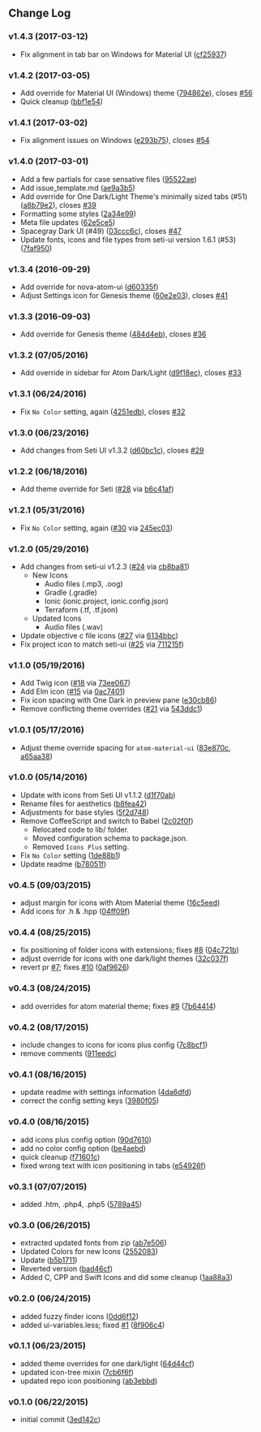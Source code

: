 ## Change Log

### v1.4.3 (2017-03-12)

- Fix alignment in tab bar on Windows for Material UI ([cf25937](https://github.com/wyze/atom-seti-icons/commit/cf25937))

### v1.4.2 (2017-03-05)

- Add override for Material UI (Windows) theme ([794862e](https://github.com/wyze/atom-seti-icons/commit/794862e)), closes [#56](https://github.com/wyze/atom-seti-icons/issues/56)
- Quick cleanup ([bbf1e54](https://github.com/wyze/atom-seti-icons/commit/bbf1e54))

### v1.4.1 (2017-03-02)

- Fix alignment issues on Windows ([e293b75](https://github.com/wyze/atom-seti-icons/commit/e293b75)), closes [#54](https://github.com/wyze/atom-seti-icons/issues/54)

### v1.4.0 (2017-03-01)

- Add a few partials for case sensative files ([95522ae](https://github.com/wyze/atom-seti-icons/commit/95522ae))
- Add issue_template.md ([ae9a3b5](https://github.com/wyze/atom-seti-icons/commit/ae9a3b5))
- Add override for One Dark/Light Theme's minimally sized tabs (#51) ([a8b79e2](https://github.com/wyze/atom-seti-icons/commit/a8b79e2)), closes [#39](https://github.com/wyze/atom-seti-icons/issues/39)
- Formatting some styles ([2a34e99](https://github.com/wyze/atom-seti-icons/commit/2a34e99))
- Meta file updates ([62e5ce5](https://github.com/wyze/atom-seti-icons/commit/62e5ce5))
- Spacegray Dark UI (#49) ([03ccc6c](https://github.com/wyze/atom-seti-icons/commit/03ccc6c)), closes [#47](https://github.com/wyze/atom-seti-icons/issues/47)
- Update fonts, icons and file types from seti-ui version 1.6.1 (#53) ([7faf950](https://github.com/wyze/atom-seti-icons/commit/7faf950))

### v1.3.4 (2016-09-29)

- Add override for nova-atom-ui ([d60335f](https://github.com/wyze/atom-seti-icons/commit/d60335f))
- Adjust Settings icon for Genesis theme ([60e2e03](https://github.com/wyze/atom-seti-icons/commit/60e2e03)), closes [#41](https://github.com/wyze/atom-seti-icons/issues/41)

### v1.3.3 (2016-09-03)
- Add override for Genesis theme ([484d4eb](https://github.com/wyze/atom-seti-icons/commit/484d4eb)), closes [#36](https://github.com/wyze/atom-seti-icons/issues/36)

### v1.3.2 (07/05/2016)
- Add override in sidebar for Atom Dark/Light ([d9f18ec](https://github.com/wyze/atom-seti-icons/commit/d9f18ec)), closes [#33](https://github.com/wyze/atom-seti-icons/issues/33)

### v1.3.1 (06/24/2016)
- Fix `No Color` setting, again ([4251edb](https://github.com/wyze/atom-seti-icons/commit/4251edb)), closes [#32](https://github.com/wyze/atom-seti-icons/issues/32)

### v1.3.0 (06/23/2016)
- Add changes from Seti UI v1.3.2 ([d60bc1c](https://github.com/wyze/atom-seti-icons/commit/d60bc1c)), closes [#29](https://github.com/wyze/atom-seti-icons/issues/29)

### v1.2.2 (06/18/2016)
- Add theme override for Seti ([#28](https://github.com/wyze/atom-seti-icons/issues/28) via [b6c41af](https://github.com/wyze/atom-seti-icons/commit/b6c41af9bed2590227f0828daa394a203c0c52ca))

### v1.2.1 (05/31/2016)
- Fix `No Color` setting, again ([#30](https://github.com/wyze/atom-seti-icons/issues/30) via [245ec03](https://github.com/wyze/atom-seti-icons/commit/245ec03d239738cd5ce9a22308576a7113fc7d57))

### v1.2.0 (05/29/2016)
- Add changes from seti-ui v1.2.3 ([#24](https://github.com/wyze/atom-seti-icons/issues/24) via [cb8ba81](https://github.com/wyze/atom-seti-icons/commit/cb8ba819ecd9c4b9cf458e0576b0259453f5468a))
  - New Icons
    - Audio files (.mp3, .oog)
    - Gradle (.gradle)
    - Ionic (ionic.project, ionic.config.json)
    - Terraform (.tf, .tf.json)
  - Updated Icons
    - Audio files (.wav)
- Update objective c file icons ([#27](https://github.com/wyze/atom-seti-icons/pull/27) via [6134bbc](https://github.com/wyze/atom-seti-icons/commit/6134bbc2edfbeba68aece38dc8e122b9da82ef70))
- Fix project icon to match seti-ui ([#25](https://github.com/wyze/atom-seti-icons/issues/25) via [711215f](https://github.com/wyze/atom-seti-icons/commit/711215fdf3ca5c570c36c992448230cfe908eefa))

### v1.1.0 (05/19/2016)
- Add Twig icon ([#18](https://github.com/wyze/atom-seti-icons/issues/18) via [73ee067](https://github.com/wyze/atom-seti-icons/commit/73ee0679421a8553626a010f2b25b952ffeae774))
- Add Elm icon ([#15](https://github.com/wyze/atom-seti-icons/issues/15) via [0ac7401](https://github.com/wyze/atom-seti-icons/commit/0ac74018bd0627f12db135107c3367a8f5a29b17))
- Fix icon spacing with One Dark in preview pane ([e30cb86]())
- Remove conflicting theme overrides ([#21](https://github.com/wyze/atom-seti-icons/issues/21) via [543ddc1](https://github.com/wyze/atom-seti-icons/commit/543ddc193c537911b30ce5ce8a6d512253f575df))

### v1.0.1 (05/17/2016)
- Adjust theme override spacing for `atom-material-ui` ([83e870c](https://github.com/wyze/atom-seti-icons/commit/83e870cf58473f53db16cc44a3080d75603e3b2b), [a65aa38](https://github.com/wyze/atom-seti-icons/commit/a65aa38c424ac4b3102ec7eb6a5e141eaa740aa9))

### v1.0.0 (05/14/2016)
- Update with icons from Seti UI v1.1.2 ([d1f70ab](https://github.com/wyze/atom-seti-icons/commit/d1f70abce06b5c9e78e5a35d155865936642c2d4))
- Rename files for aesthetics ([b8fea42](https://github.com/wyze/atom-seti-icons/commit/b8fea4211ee1307e46d526dde3963af0e41fb30a))
- Adjustments for base styles ([5f2d748](https://github.com/wyze/atom-seti-icons/commit/5f2d7487571ae7ae3341dc72e613dde77bfe8d6b))
- Remove CoffeeScript and switch to Babel ([2c02f0f](https://github.com/wyze/atom-seti-icons/commit/2c02f0f8195626abf7fc5f8ca165a093ffd23d89))
  - Relocated code to lib/ folder.
  - Moved configuration schema to package.json.
  - Removed `Icons Plus` setting.
- Fix `No Color` setting ([1de88b1](https://github.com/wyze/atom-seti-icons/commit/1de88b144c2f1881ee92d43df6056bddf1a4b171))
- Update readme ([b78051f](https://github.com/wyze/atom-seti-icons/commit/b78051f065479aa506f9d063c8560a34358e76ab))

### v0.4.5 (09/03/2015)
- adjust margin for icons with Atom Material theme ([16c5eed](https://github.com/wyze/atom-seti-icons/commit/16c5eedd3691c27f07f056b00afba72d755c4261))
- Add icons for .h & .hpp ([04ff09f](https://github.com/wyze/atom-seti-icons/commit/04ff09fc70ab563910b7cdaedc68e4c72da98e9b))

### v0.4.4 (08/25/2015)
- fix positioning of folder icons with extensions; fixes [#8](https://github.com/wyze/atom-seti-icons/pull/8) ([04c721b](https://github.com/wyze/atom-seti-icons/commit/04c721ba8955d40d42eb490c14ec90a3ef2ce786))
- adjust override for icons with one dark/light themes ([32c037f](https://github.com/wyze/atom-seti-icons/commit/32c037fa94df3abf9af5f02514136f1690dc4bfe))
- revert pr [#7](https://github.com/wyze/atom-seti-icons/pull/7); fixes [#10](https://github.com/wyze/atom-seti-icons/pull/10) ([0af9626](https://github.com/wyze/atom-seti-icons/commit/0af96267e9c1ad8112fefbef2af67460d1c159f5))

### v0.4.3 (08/24/2015)
- add overrides for atom material theme; fixes [#9](https://github.com/wyze/atom-seti-icons/pull/9) ([7b64414](https://github.com/wyze/atom-seti-icons/commit/7b64414d42431fe132515ef000d9950c2aec6714))

### v0.4.2 (08/17/2015)
- include changes to icons for icons plus config ([7c8bcf1](https://github.com/wyze/atom-seti-icons/commit/7c8bcf1dcf79b837887b274594a9b3b24488980c))
- remove comments ([911eedc](https://github.com/wyze/atom-seti-icons/commit/911eedca717e9885d62a9eb594483c0a5c44891c))

### v0.4.1 (08/16/2015)
- update readme with settings information ([4da6dfd](https://github.com/wyze/atom-seti-icons/commit/4da6dfd885bf8d9c747737a43a9fc1f4fb306708))
- correct the config setting keys ([3980f05](https://github.com/wyze/atom-seti-icons/commit/3980f05fb56a3093a201bc9548e34a5f68e9edd2))

### v0.4.0 (08/16/2015)
- add icons plus config option ([90d7610](https://github.com/wyze/atom-seti-icons/commit/90d76101c688e648d2daf69940907fbbf17b7005))
- add no color config option ([be4aebd](https://github.com/wyze/atom-seti-icons/commit/be4aebd7490ac2ab1668cc4feea7a514b957fde9))
- quick cleanup ([f71601c](https://github.com/wyze/atom-seti-icons/commit/f71601c97887f2da4906d864282ca41be789996c))
- fixed wrong text with icon positioning in tabs ([e54926f](https://github.com/wyze/atom-seti-icons/commit/e54926fa9ce9bce9fbfd623efc9b4fe8d1413a46))

### v0.3.1 (07/07/2015)
- added .htm, .php4, .php5 ([5789a45](https://github.com/wyze/atom-seti-icons/commit/5789a45a798c293344a851430ccc8b1ea0e64074))

### v0.3.0 (06/26/2015)
- extracted updated fonts from zip ([ab7e506](https://github.com/wyze/atom-seti-icons/commit/ab7e506fae3c31801810a52be4e46e7f047888a9))
- Updated Colors for new Icons ([2552083](https://github.com/wyze/atom-seti-icons/commit/2552083bdca375dddd85d3b4f37c6c479fb5a574))
- Update ([b5b1711](https://github.com/wyze/atom-seti-icons/commit/b5b17115c7e39428a4da2ecc42260887dc03d9b6))
- Reverted version ([bad46cf](https://github.com/wyze/atom-seti-icons/commit/bad46cf787d89a8cc1670135ac05eca2b828a123))
- Added C, CPP and Swift Icons and did some cleanup ([1aa88a3](https://github.com/wyze/atom-seti-icons/commit/1aa88a3f745e1f549af34d675aec92ddff7162ac))

### v0.2.0 (06/24/2015)
- added fuzzy finder icons ([0dd6f12](https://github.com/wyze/atom-seti-icons/commit/0dd6f123b254fd14720f9b5e56825cd41b1f6e38))
- added ui-variables.less; fixed [#1](https://github.com/wyze/atom-seti-icons/pull/1) ([8f906c4](https://github.com/wyze/atom-seti-icons/commit/8f906c414a1757c344839264e130bd42abea07f0))

### v0.1.1 (06/23/2015)
- added theme overrides for one dark/light ([64d44cf](https://github.com/wyze/atom-seti-icons/commit/64d44cfc740e5696cc06c1fb66a5d5b8f2bc9f7b))
- updated icon-tree mixin ([7cb6f6f](https://github.com/wyze/atom-seti-icons/commit/7cb6f6f9fa74f7c313c47fee8bb2f70649d0e992))
- updated repo icon positioning ([ab3ebbd](https://github.com/wyze/atom-seti-icons/commit/ab3ebbd8faf9bbd65ac60767d5ad5213ec61f029))

### v0.1.0 (06/22/2015)
- initial commit ([3ed142c](https://github.com/wyze/atom-seti-icons/commit/3ed142c5f71f9e7806a933d6e940316f5a2f47e7))
